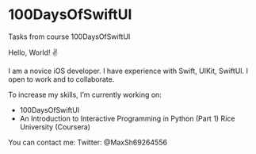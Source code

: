 # 100DaysOfSwiftUI
Tasks from course 100DaysOfSwiftUI


Hello, World! ✌️

I am a novice iOS developer.
I have experience with Swift, UIKit, SwiftUI. I open to work and to collaborate.

To increase my skills, I’m currently working on: 
* 100DaysOfSwiftUI
* An Introduction to Interactive Programming in Python (Part 1)
Rice University (Coursera)


You can contact me: 
Twitter: @MaxSh69264556
